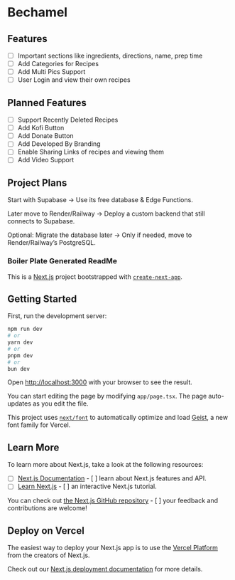 # Bechamel

## Features

- [ ] Important sections like ingredients, directions, name, prep time
- [ ] Add Categories for Recipes
- [ ] Add Multi Pics Support
- [ ] User Login and view their own recipes

## Planned Features

- [ ] Support Recently Deleted Recipes
- [ ] Add Kofi Button
- [ ] Add Donate Button
- [ ] Add Developed By Branding
- [ ] Enable Sharing Links of recipes and viewing them
- [ ] Add Video Support

## Project Plans

Start with Supabase → Use its free database & Edge Functions.

Later move to Render/Railway → Deploy a custom backend that still connects to Supabase.

Optional: Migrate the database later → Only if needed, move to Render/Railway’s PostgreSQL.

### Boiler Plate Generated ReadMe

This is a [Next.js](https://nextjs.org) project bootstrapped with [`create-next-app`](https://nextjs.org/docs/app/api-reference/cli/create-next-app).

## Getting Started

First, run the development server:

```bash
npm run dev
# or
yarn dev
# or
pnpm dev
# or
bun dev
```

Open [http://localhost:3000](http://localhost:3000) with your browser to see the result.

You can start editing the page by modifying `app/page.tsx`. The page auto-updates as you edit the file.

This project uses [`next/font`](https://nextjs.org/docs/app/building-your-application/optimizing/fonts) to automatically optimize and load [Geist](https://vercel.com/font), a new font family for Vercel.

## Learn More

To learn more about Next.js, take a look at the following resources:

- [ ] [Next.js Documentation](https://nextjs.org/docs) - [ ] learn about Next.js features and API.
- [ ] [Learn Next.js](https://nextjs.org/learn) - [ ] an interactive Next.js tutorial.

You can check out [the Next.js GitHub repository](https://github.com/vercel/next.js) - [ ] your feedback and contributions are welcome!

## Deploy on Vercel

The easiest way to deploy your Next.js app is to use the [Vercel Platform](https://vercel.com/new?utm_medium=default-template&filter=next.js&utm_source=create-next-app&utm_campaign=create-next-app-readme) from the creators of Next.js.

Check out our [Next.js deployment documentation](https://nextjs.org/docs/app/building-your-application/deploying) for more details.
